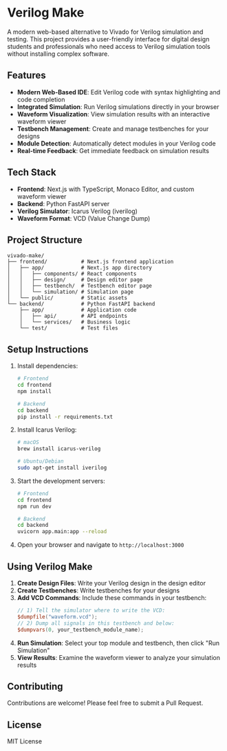 # Verilog Make

A modern web-based alternative to Vivado for Verilog simulation and testing. This project provides a user-friendly interface for digital design students and professionals who need access to Verilog simulation tools without installing complex software.

## Features

- **Modern Web-Based IDE**: Edit Verilog code with syntax highlighting and code completion
- **Integrated Simulation**: Run Verilog simulations directly in your browser
- **Waveform Visualization**: View simulation results with an interactive waveform viewer
- **Testbench Management**: Create and manage testbenches for your designs
- **Module Detection**: Automatically detect modules in your Verilog code
- **Real-time Feedback**: Get immediate feedback on simulation results

## Tech Stack

- **Frontend**: Next.js with TypeScript, Monaco Editor, and custom waveform viewer
- **Backend**: Python FastAPI server
- **Verilog Simulator**: Icarus Verilog (iverilog)
- **Waveform Format**: VCD (Value Change Dump)

## Project Structure

```
vivado-make/
├── frontend/           # Next.js frontend application
│   ├── app/            # Next.js app directory
│   │   ├── components/ # React components
│   │   ├── design/     # Design editor page
│   │   ├── testbench/  # Testbench editor page
│   │   └── simulation/ # Simulation page
│   └── public/         # Static assets
└── backend/            # Python FastAPI backend
    ├── app/            # Application code
    │   ├── api/        # API endpoints
    │   └── services/   # Business logic
    └── test/           # Test files
```

## Setup Instructions

1. Install dependencies:
   ```bash
   # Frontend
   cd frontend
   npm install

   # Backend
   cd backend
   pip install -r requirements.txt
   ```

2. Install Icarus Verilog:
   ```bash
   # macOS
   brew install icarus-verilog

   # Ubuntu/Debian
   sudo apt-get install iverilog
   ```

3. Start the development servers:
   ```bash
   # Frontend
   cd frontend
   npm run dev

   # Backend
   cd backend
   uvicorn app.main:app --reload
   ```

4. Open your browser and navigate to `http://localhost:3000`

## Using Verilog Make

1. **Create Design Files**: Write your Verilog design in the design editor
2. **Create Testbenches**: Write testbenches for your designs
3. **Add VCD Commands**: Include these commands in your testbench:
   ```verilog
   // 1) Tell the simulator where to write the VCD:
   $dumpfile("waveform.vcd");
   // 2) Dump all signals in this testbench and below:
   $dumpvars(0, your_testbench_module_name);
   ```
4. **Run Simulation**: Select your top module and testbench, then click "Run Simulation"
5. **View Results**: Examine the waveform viewer to analyze your simulation results

## Contributing

Contributions are welcome! Please feel free to submit a Pull Request.

## License

MIT License 